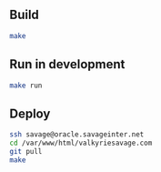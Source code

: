 ## Build

```bash
make
```

## Run in development

```bash
make run
```

## Deploy

```bash
ssh savage@oracle.savageinter.net
cd /var/www/html/valkyriesavage.com
git pull
make
```

